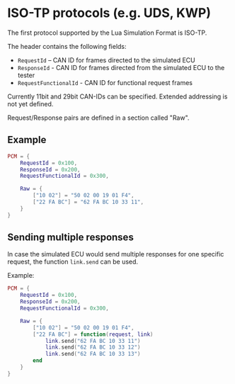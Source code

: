 # ISO-TP protocols (e.g. UDS, KWP)
The first protocol supported by the Lua Simulation Format is ISO-TP.

The header contains the following fields:

* `RequestId` – CAN ID for frames directed to the simulated ECU
* `ResponseId` - CAN ID for frames directed from the simulated ECU to the tester
* `RequestFunctionalId` - CAN ID for functional request frames

Currently 11bit and 29bit CAN-IDs can be specified. Extended addressing is not yet defined.

Request/Response pairs are defined in a section called "Raw".

## Example

```lua
PCM = {
    RequestId = 0x100,
    ResponseId = 0x200,
    RequestFunctionalId = 0x300,

    Raw = {
        ["10 02"] = "50 02 00 19 01 F4",
        ["22 FA BC"] = "62 FA BC 10 33 11",
    }
}
```

## Sending multiple responses
In case the simulated ECU would send multiple responses for one specific request, the function `link.send` can be used.

Example:

```lua
PCM = {
    RequestId = 0x100,
    ResponseId = 0x200,
    RequestFunctionalId = 0x300,

    Raw = {
        ["10 02"] = "50 02 00 19 01 F4",
        ["22 FA BC"] = function(request, link)
            link.send("62 FA BC 10 33 11")
            link.send("62 FA BC 10 33 12")
            link.send("62 FA BC 10 33 13")
        end
    }
}
```
